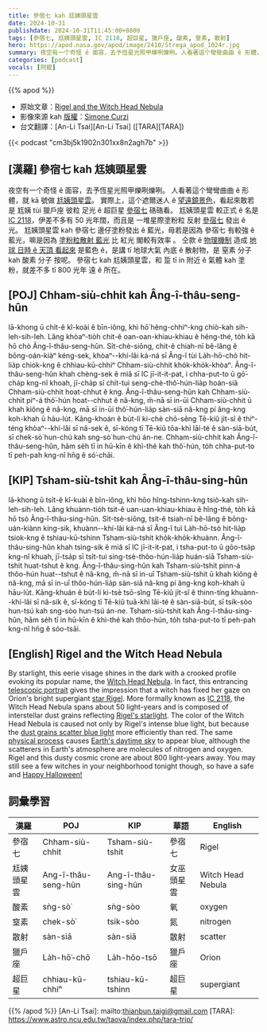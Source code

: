 ```yaml
---
title: 參宿七 kah 尪姨頭星雲
date: 2024-10-31
publishdate: 2024-10-31T11:45:00+0800
tags: [參宿七, 尪姨頭星雲, IC 2118, 超巨星, 獵戶座, 酸素, 窒素, 散射]
hero: https://apod.nasa.gov/apod/image/2410/Strega_apod_1024r.jpg
summary: 夜空有一个奇怪 ê 面容，去予恆星光照甲爍咧爍咧。人看著這个彎彎曲曲 ê 形體，就 kā 號做尪姨頭星雲。
categories: [podcast]
vocals: [阿錕]
---
```


{{% apod %}}

- 原始文章：[Rigel and the Witch Head Nebula](https://apod.nasa.gov/apod/ap241031.html)
- 影像來源 kah [版權][copyright]：[Simone Curzi](https://www.instagram.com/simone_curzi_skylover/)
- 台文翻譯：[An-Li Tsai][An-Li Tsai] ([TARA][TARA])

{{< podcast "cm3bj5k1902n301xx8n2agh7b" >}}

## [漢羅] 參宿七 kah 尪姨頭星雲
夜空有一个奇怪 ê 面容，去予恆星光照甲爍咧爍咧。
人看著這个彎彎曲曲 ê 形體，就 kā 號做 [尪姨頭星雲][Witch Head Nebula]。
實際上，這个遮爾迷人 ê [望遠鏡景色][telescopic portrait]，看起來敢若是 尪姨 tùi 獵戶座 彼粒 足光 ê 超巨星 [參宿七][star Rigel] 硞硞看。
尪姨頭星雲 較正式 ê 名是 [IC 2118][IC 2118]，伊差不多有 50 光年闊，而且是 一堆星際塗粉粒 反射 [參宿七][Rigel's starlight] 發出 ê 光。
尪姨頭星雲 kah 參宿七 邊仔塗粉發出 ê 藍光，毋若是因為 參宿七 有較強 ê 藍光，嘛是因為 [塗粉粒散射 藍光][dust grains scatter blue light] 比 紅光 閣較有效率 。
仝款 ê [物理機制][physical process] 造成 [地球 日時 ê 天頂 看起來][Earth's daytime sky] 是藍色 ê，是講 tī 地球大氣 內底 ê 散射物，是 窒素 分子 kah 酸素 分子 按呢。
參宿七 kah 尪姨頭星雲，和 踅 tī in 附近 ê 氣體 kah 塗粉，就差不多 tī 800 光年 遠 ê 所在。

## [POJ] Chham-siù-chhit kah Âng-î-thâu-seng-hûn
Iā-khong ū chi̍t-ê kî-koài ê bīn-iông, khì hō͘ hêng-chhiⁿ-kng chiò-kah sih-leh-sih-leh.
Lâng khòaⁿ-tio̍h chit-ê oan-oan-khiau-khiau ê hêng-thé, to̍h kā hō chò Âng-î-thâu-seng-hûn.
Si̍t-chè-siōng, chit-ê chiah-nī bê-lâng ê bōng-oán-kiàⁿ kéng-sek, khòaⁿ--khí-lâi ká-ná sī Âng-î tùi La̍h-hō-chò hit-lia̍p chiok-kng ê chhiau-kū-chhiⁿ Chham-siù-chhit kho̍k-kho̍k-khòaⁿ.
Âng-î-thâu-seng-hûn khah chèng-sek ê miâ sī IC jī-it-it-pat, i chha-put-to ū gō͘-cha̍p kng-nî khoah, jī-cha̍p sī chi̍t-tui seng-chè-thô͘-hún-lia̍p hoán-siā Chham-siù-chhit hoat-chhut ê kng.
Âng-î-thâu-seng-hûn kah Chham-siù-chhit piⁿ-á thô͘-hún hoat--chhut ê nâ-kng, m̄-nā sī in-ūi Chham-siù-chhit ū khah kiông ê nâ-kng, mā sī in-ūi thô͘-hún-lia̍p sàn-siā nâ-kng pí âng-kng koh-khah ū hāu-lu̍t.
Kāng-khoán ê bu̍t-lí ki-chè chō-sêng Tē-kiû ji̍t-sî ê thiⁿ-téng khòaⁿ--khí-lâi sī nâ-sek ê, sī-kóng tī Tē-kiû tōa-khì lāi-té ê sàn-siā-bu̍t, sī chek-sò͘ hun-chú kah sng-sò͘ hun-chú án-ne.
Chham-siù-chhit kah Âng-î-thâu-seng-hûn, hām se̍h tī in hū-kīn ê khì-thé kah thô͘-hún, to̍h chha-put-to tī peh-pah kng-nî hn̄g ê só͘-chāi.

## [KIP] Tsham-siù-tshit kah Âng-î-thâu-sing-hûn
Iā-khong ū tsi̍t-ê kî-kuài ê bīn-iông, khì hōo hîng-tshinn-kng tsiò-kah sih-leh-sih-leh.
Lâng khuànn-tio̍h tsit-ê uan-uan-khiau-khiau ê hîng-thé, to̍h kā hō tsò Âng-î-thâu-sing-hûn.
Si̍t-tsè-siōng, tsit-ê tsiah-nī bê-lâng ê bōng-uán-kiànn kíng-sik, khuànn--khí-lâi ká-ná sī Âng-î tuì La̍h-hō-tsò hit-lia̍p tsiok-kng ê tshiau-kū-tshinn Tsham-siù-tshit kho̍k-kho̍k-khuànn.
Âng-î-thâu-sing-hûn khah tsìng-sik ê miâ sī IC jī-it-it-pat, i tsha-put-to ū gōo-tsa̍p kng-nî khuah, jī-tsa̍p sī tsi̍t-tui sing-tsè-thôo-hún-lia̍p huán-siā Tsham-siù-tshit huat-tshut ê kng.
Âng-î-thâu-sing-hûn kah Tsham-siù-tshit pinn-á thôo-hún huat--tshut ê nâ-kng, m̄-nā sī in-uī Tsham-siù-tshit ū khah kiông ê nâ-kng, mā sī in-uī thôo-hún-lia̍p sàn-siā nâ-kng pí âng-kng koh-khah ū hāu-lu̍t.
Kāng-khuán ê bu̍t-lí ki-tsè tsō-sîng Tē-kiû ji̍t-sî ê thinn-tíng khuànn--khí-lâi sī nâ-sik ê, sī-kóng tī Tē-kiû tuā-khì lāi-té ê sàn-siā-bu̍t, sī tsik-sòo hun-tsú kah sng-sòo hun-tsú án-ne.
Tsham-siù-tshit kah Âng-î-thâu-sing-hûn, hām se̍h tī in hū-kīn ê khì-thé kah thôo-hún, to̍h tsha-put-to tī peh-pah kng-nî hn̄g ê sóo-tsāi.

## [English] Rigel and the Witch Head Nebula
By starlight, this eerie visage shines in the dark with a crooked profile evoking its popular name, the [Witch Head Nebula][Witch Head Nebula].
In fact, this entrancing [telescopic portrait][telescopic portrait] gives the impression that a witch has fixed her gaze on Orion's bright supergiant [star Rigel][star Rigel].
More formally known as [IC 2118][IC 2118], the Witch Head Nebula spans about 50 light-years and is composed of interstellar dust grains reflecting [Rigel's starlight][Rigel's starlight].
The color of the Witch Head Nebula is caused not only by Rigel's intense blue light, but because the [dust grains scatter blue light][dust grains scatter blue light] more efficiently than red.
The same [physical process][physical process] causes [Earth's daytime sky][Earth's daytime sky] to appear blue, although the scatterers in Earth's atmosphere are molecules of nitrogen and oxygen.
Rigel and this dusty cosmic crone are about 800 light-years away.
You may still see a few witches in your neighborhood tonight though, so have a safe and [Happy Halloween!][Happy Halloween!]

## 詞彙學習
|漢羅|POJ|KIP|華語|English|
|-|-|-|-|-|
| 參宿七 | Chham-siù-chhit | Tsham-siù-tshit | 參宿七 | Rigel |
| 尪姨頭星雲 | Ang-î-thâu-seng-hûn | Ang-î-thâu-sing-hûn | 女巫頭星雲 | Witch Head Nebula |
| 酸素 | sǹg-sò͘ | sǹg-sòo | 氧 | oxygen |
| 窒素 | chek-sò͘ | tsik-sòo | 氮 | nitrogen |
| 散射 | sàn-siā | sàn-siā | 散射 | scatter |
| 獵戶座 | La̍h-hō͘-chō | La̍h-hōo-tsō | 獵戶座 | Orion |
| 超巨星 | chhiau-kū-chhiⁿ | tshiau-kū-tshinn | 超巨星 | supergiant |

{{% /apod %}}
[An-Li Tsai]: mailto:thianbun.taigi@gmail.com
[TARA]: https://www.astro.ncu.edu.tw/taova/index.php/tara-trip/

[copyright]: https://apod.nasa.gov/apod/fap/lib/about_apod.html#srapply
[License3]: https://creativecommons.org/licenses/by/3.0/
[License2]:https://creativecommons.org/licenses/by-nc-nd/2.0/

[Witch Head Nebula]:https://apod.nasa.gov/apod/ap241031.htmlap061211.html
[telescopic portrait]:https://www.flickr.com/photos/197697877@N05/53527999667/
[star Rigel]:https://en.wikipedia.org/wiki/Rigel
[IC 2118]:https://en.wikipedia.org/wiki/IC_2118
[Rigel's starlight]:https://ui.adsabs.harvard.edu/abs/1997MNRAS.290..521I/abstract
[dust grains scatter blue light]:https://astronomy.swin.edu.au/cosmos/d/Dust+Grain
[physical process]:http://hyperphysics.phy-astr.gsu.edu/hbase/atmos/blusky.html
[Earth's daytime sky]:https://spaceplace.nasa.gov/blue-sky/en/
[Happy Halloween!]:https://science.nasa.gov/exoplanets/immersive/galaxy-of-horrors/
